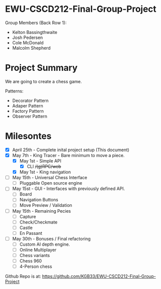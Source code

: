 # EWU-CSCD212-Final-Group-Project
Group Members (Back Row 1):
  - Kelton Bassingthwaite
  - Josh Pedersen
  - Cole McDonald
  - Malcolm Shepherd

# Project Summary

We are going to create a chess game. 

Patterns:
  - Decorator Pattern
  - Adaper Pattern
  - Factory Pattern
  - Observer Pattern

# Milesontes 
  - [x] April 25th - Complete inital project setup (This document)
  - [x] May 7th    - King Tracer - Bare minimum to move a piece.
    - [x] May 1st - Simple API
      - [x] CLI <strike> /(g)RPC/web </strike>
    - [x] May 1st - King navigation
  - [ ] May 15th - Universal Chess Interface
    - [ ]  Pluggable Open source engine
  - [ ] May 15st - GUI - Interfaces with previously defined API.
    - [ ] Board
    - [ ] Navigation Buttons
    - [ ] Move Preview / Validation
  - [ ] May 15th - Remaining Pecies
    - [ ] Capture
    - [ ] Check/Checkmate
    - [ ] Castle
    - [ ] En Passant
  - [ ] May 30th - Bonuses / Final refactoring
    - [ ]  Custom AI depth engine.
    - [ ]  Online Multiplayer
    - [ ]  Chess variants
      - [ ]  Chess 960
      - [ ]  4-Person chess

Github Repo is at: https://github.com/KGB33/EWU-CSCD212-Final-Group-Project
